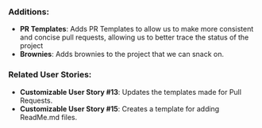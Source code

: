 ### Additions:
<!-- Brief overview over what is added in this app -->
<!-- and how it may help the project overall -->

<!-- Ex: 
  - **PR Templates**: Adds PR Templates to allow us to make more consistent and concise pull requests, allowing us to better trace the status of the project
  - **Brownies**: Adds brownies to the project that we can snack on.
-->

  - **PR Templates**: Adds PR Templates to allow us to make more consistent and concise pull requests, allowing us to better trace the status of the project
  - **Brownies**: Adds brownies to the project that we can snack on.

### Related User Stories:
<!-- Please list all the stories that will be affected by this change -->
<!-- With brief explanations on what parts of the story is changed -->

<!-- Ex: 
  - **Customizable User Story #13**: Updates the templates made for Pull Requests.
  - **Customizable User Story #15**: Creates a template for adding ReadMe.md files.
-->

- **Customizable User Story #13**: Updates the templates made for Pull Requests.
- **Customizable User Story #15**: Creates a template for adding ReadMe.md files.







